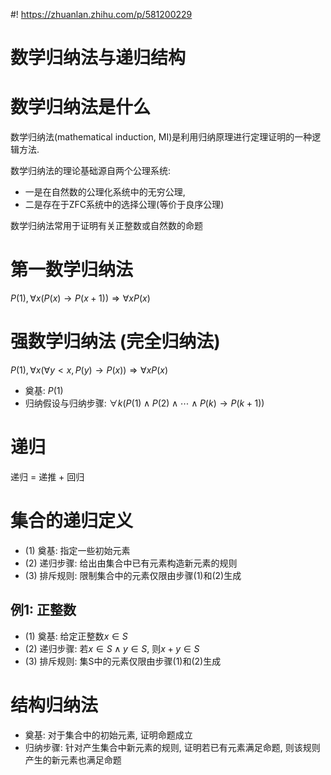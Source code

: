 <!--
 * @Author: AlexZ33 775136985@qq.com
 * @Date: 2021-07-07 11:18:29
 * @LastEditors: AlexZ33 775136985@qq.com
 * @LastEditTime: 2022-11-07 16:01:02
 * @FilePath: /NJUAI-Notes-master/离散数学/10.md
 * @Description: 这是默认设置,请设置`customMade`, 打开koroFileHeader查看配置 进行设置: https://github.com/OBKoro1/koro1FileHeader/wiki/%E9%85%8D%E7%BD%AE
-->
#! https://zhuanlan.zhihu.com/p/581200229
# 数学归纳法与递归结构

# 数学归纳法是什么

数学归纳法(mathematical induction, MI)是利用归纳原理进行定理证明的一种逻辑方法.

数学归纳法的理论基础源自两个公理系统: 
* 一是在自然数的公理化系统中的无穷公理,
* 二是存在于ZFC系统中的选择公理(等价于良序公理)

数学归纳法常用于证明有关正整数或自然数的命题

# 第一数学归纳法

$P(1),\forall x(P(x)\to P(x+1)) \Rightarrow \forall xP(x)$

# 强数学归纳法 (完全归纳法)

$P(1),\forall x(\forall y<x,P(y)\to P(x)) \Rightarrow \forall xP(x)$

* 奠基: $P(1)$
* 归纳假设与归纳步骤: $\forall k(P(1)\land P(2)\land \cdots \land P(k)\to P(k+1))$


# 递归

递归 = 递推 + 回归

# 集合的递归定义

* (1) 奠基: 指定一些初始元素
* (2) 递归步骤: 给出由集合中已有元素构造新元素的规则
* (3) 排斥规则: 限制集合中的元素仅限由步骤(1)和(2)生成

## 例1: 正整数

* (1) 奠基: 给定正整数$x\in S$
* (2) 递归步骤: 若$x\in S \land y \in S$, 则$x+y\in S$
* (3) 排斥规则: 集S中的元素仅限由步骤(1)和(2)生成


# 结构归纳法

* 奠基: 对于集合中的初始元素, 证明命题成立
* 归纳步骤: 针对产生集合中新元素的规则, 证明若已有元素满足命题, 则该规则产生的新元素也满足命题